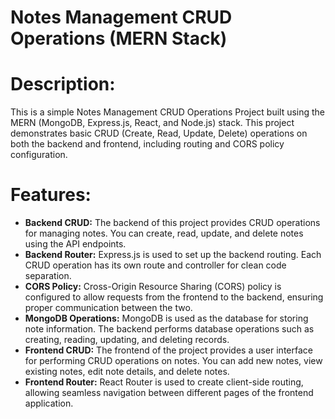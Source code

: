 # Notes Management CRUD Operations (MERN Stack)

# Description:

This is a simple Notes Management CRUD Operations Project built using the MERN (MongoDB, Express.js, React, and Node.js) stack. This project demonstrates basic CRUD (Create, Read, Update, Delete) operations on both the backend and frontend, including routing and CORS policy configuration.

# Features:
- __Backend CRUD:__ The backend of this project provides CRUD operations for managing notes. You can create, read, update, and delete notes using the API endpoints.
- __Backend Router:__ Express.js is used to set up the backend routing. Each CRUD operation has its own route and controller for clean code separation.
- __CORS Policy:__ Cross-Origin Resource Sharing (CORS) policy is configured to allow requests from the frontend to the backend, ensuring proper communication between the two.
- __MongoDB Operations:__ MongoDB is used as the database for storing note information. The backend performs database operations such as creating, reading, updating, and deleting records.
- __Frontend CRUD:__ The frontend of the project provides a user interface for performing CRUD operations on notes. You can add new notes, view existing notes, edit note details, and delete notes.
- __Frontend Router:__ React Router is used to create client-side routing, allowing seamless navigation between different pages of the frontend application.
